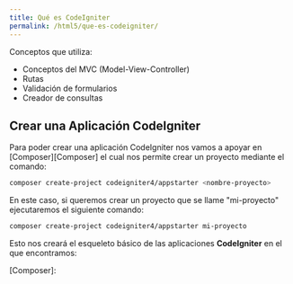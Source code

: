 ```yaml
---
title: Qué es CodeIgniter
permalink: /html5/que-es-codeigniter/
---
```


Conceptos que utiliza:

* Conceptos del MVC (Model-View-Controller)
* Rutas
* Validación de formularios
* Creador de consultas


## Crear una Aplicación CodeIgniter
Para poder crear una aplicación CodeIgniter nos vamos a apoyar en [Composer][Composer] el cual nos permite crear un proyecto mediante el comando:

~~~sh
composer create-project codeigniter4/appstarter <nombre-proyecto>
~~~

En este caso, si queremos crear un proyecto que se llame "mi-proyecto" ejecutaremos el siguiente comando:

~~~sh
composer create-project codeigniter4/appstarter mi-proyecto
~~~

Esto nos creará el esqueleto básico de las aplicaciones **CodeIgniter** en el que encontramos:






[Composer]: 